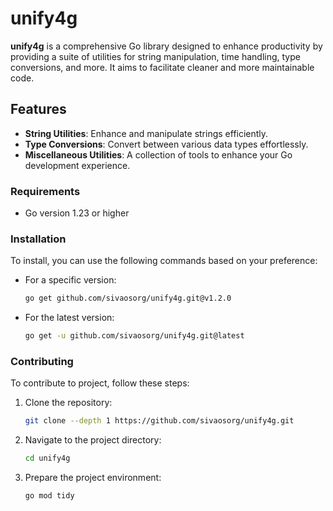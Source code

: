 # unify4g

**unify4g** is a comprehensive Go library designed to enhance productivity by providing a suite of utilities for string manipulation, time handling, type conversions, and more. It aims to facilitate cleaner and more maintainable code.

## Features

- **String Utilities**: Enhance and manipulate strings efficiently.
- **Type Conversions**: Convert between various data types effortlessly.
- **Miscellaneous Utilities**: A collection of tools to enhance your Go development experience.

### Requirements

- Go version 1.23 or higher

### Installation

To install, you can use the following commands based on your preference:

- For a specific version:

  ```bash
  go get github.com/sivaosorg/unify4g.git@v1.2.0
  ```

- For the latest version:
  ```bash
  go get -u github.com/sivaosorg/unify4g.git@latest
  ```

### Contributing

To contribute to project, follow these steps:

1. Clone the repository:

   ```bash
   git clone --depth 1 https://github.com/sivaosorg/unify4g.git
   ```

2. Navigate to the project directory:

   ```bash
   cd unify4g
   ```

3. Prepare the project environment:
   ```bash
   go mod tidy
   ```
